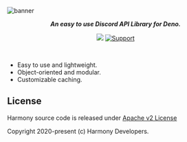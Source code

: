 ![banner](https://cdn.discordapp.com/attachments/783319033730564098/783399012547035176/HarmonyBanner.png)

<p align="center"><i><b>An easy to use Discord API Library for Deno.</b></i></p>
<p align="center">
  <img src="https://img.shields.io/badge/standard--readme-OK-green.svg?style=for-the-badge"/>
  <a href=https://discord.gg/harmony>
    <img src="https://img.shields.io/discord/783319033205751809.svg?label=Discord&logo=Discord&colorB=7289da&style=for-the-badge" alt="Support" />
   </a>
</p>
<br/>

- Easy to use and lightweight.
- Object-oriented and modular.
- Customizable caching.

## License

Harmony source code is released under [Apache v2 License](./LICENSE)

Copyright 2020-present (c) Harmony Developers.
